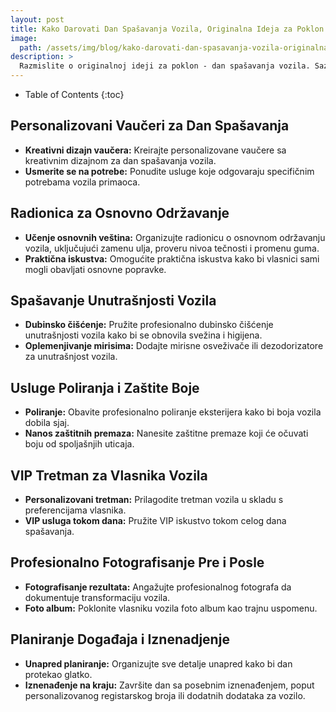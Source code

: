 ```yaml
---
layout: post
title: Kako Darovati Dan Spašavanja Vozila, Originalna Ideja za Poklon
image: 
  path: /assets/img/blog/kako-darovati-dan-spasavanja-vozila-originalna-ideja-za-poklon_dubinsko-pranje-ba.jpg
description: >
  Razmislite o originalnoj ideji za poklon - dan spašavanja vozila. Saznajte kako organizovati dan posvećen očuvanju i poboljšanju izgleda voljenog automobila.
---
```



- Table of Contents
{:toc}


## Personalizovani Vaučeri za Dan Spašavanja

- **Kreativni dizajn vaučera:** Kreirajte personalizovane vaučere sa kreativnim dizajnom za dan spašavanja vozila.
- **Usmerite se na potrebe:** Ponudite usluge koje odgovaraju specifičnim potrebama vozila primaoca.

## Radionica za Osnovno Održavanje

- **Učenje osnovnih veština:** Organizujte radionicu o osnovnom održavanju vozila, uključujući zamenu ulja, proveru nivoa tečnosti i promenu guma.
- **Praktična iskustva:** Omogućite praktična iskustva kako bi vlasnici sami mogli obavljati osnovne popravke.

## Spašavanje Unutrašnjosti Vozila

- **Dubinsko čišćenje:** Pružite profesionalno dubinsko čišćenje unutrašnjosti vozila kako bi se obnovila svežina i higijena.
- **Oplemenjivanje mirisima:** Dodajte mirisne osveživače ili dezodorizatore za unutrašnjost vozila.

## Usluge Poliranja i Zaštite Boje

- **Poliranje:** Obavite profesionalno poliranje eksterijera kako bi boja vozila dobila sjaj.
- **Nanos zaštitnih premaza:** Nanesite zaštitne premaze koji će očuvati boju od spoljašnjih uticaja.

## VIP Tretman za Vlasnika Vozila

- **Personalizovani tretman:** Prilagodite tretman vozila u skladu s preferencijama vlasnika.
- **VIP usluga tokom dana:** Pružite VIP iskustvo tokom celog dana spašavanja.

## Profesionalno Fotografisanje Pre i Posle

- **Fotografisanje rezultata:** Angažujte profesionalnog fotografa da dokumentuje transformaciju vozila.
- **Foto album:** Poklonite vlasniku vozila foto album kao trajnu uspomenu.

## Planiranje Događaja i Iznenadjenje

- **Unapred planiranje:** Organizujte sve detalje unapred kako bi dan protekao glatko.
- **Iznenađenje na kraju:** Završite dan sa posebnim iznenađenjem, poput personalizovanog registarskog broja ili dodatnih dodataka za vozilo.